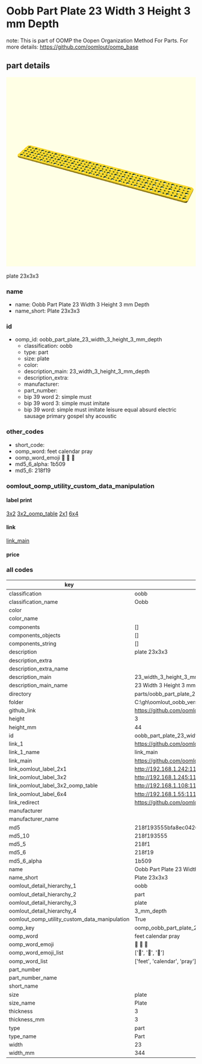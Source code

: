 # Oobb Part Plate 23 Width 3 Height 3 mm Depth  

note: This is part of OOMP the Oopen Organization Method For Parts. For more details: https://github.com/oomlout/oomp_base

##  part details
  

[![](3dpr.png)](3dpr.png)

plate 23x3x3



### name
* name: Oobb Part Plate 23 Width 3 Height 3 mm Depth
* name_short: Plate 23x3x3 
### id
* oomp_id: oobb_part_plate_23_width_3_height_3_mm_depth
  * classification: oobb
  * type: part
  * size: plate
  * color: 
  * description_main: 23_width_3_height_3_mm_depth
  * description_extra: 
  * manufacturer: 
  * part_number: 
  * bip 39 word 2: simple must
  * bip 39 word 3: simple must imitate
  * bip 39 word: simple must imitate leisure equal absurd electric sausage primary gospel shy acoustic

### other_codes
* short_code: 
* oomp_word: feet calendar pray
* oomp_word_emoji :feet: :calendar: :pray:
* md5_6_alpha: 1b509
* md5_6: 218f19






### oomlout_oomp_utility_custom_data_manipulation
#### label print
[3x2](http://192.168.1.245:1112/?label=oomp%201b509)
[3x2_oomp_table](http://192.168.1.108:1112/?label=oomp%201b509)
[2x1](http://192.168.1.242:1112/?label=oomp%201b509)
[6x4](http://192.168.1.55:1112/?label=oomp%201b509)    

#### link

[link_main](https://github.com/oomlout/oomlout_oobb_version_4_generated_parts/tree/main/navigation_oomp/oobb/part/plate/23_width_3_height_3_mm_depth/part)                              

#### price







### all codes 
| key | value |  
| --- | --- |  
| classification | oobb |  
| classification_name | Oobb |  
| color |  |  
| color_name |  |  
| components | [] |  
| components_objects | [] |  
| components_string | [] |  
| description | plate 23x3x3 |  
| description_extra |  |  
| description_extra_name |  |  
| description_main | 23_width_3_height_3_mm_depth |  
| description_main_name | 23 Width 3 Height 3 mm Depth |  
| directory | parts/oobb_part_plate_23_width_3_height_3_mm_depth |  
| folder | C:\gh\oomlout_oobb_version_4_generated_parts\parts\oobb_part_plate_23_width_3_height_3_mm_depth |  
| github_link | https://github.com/oomlout/oomlout_oomp_part_src/tree/main/parts/oobb_part_plate_23_width_3_height_3_mm_depth |  
| height | 3 |  
| height_mm | 44 |  
| id | oobb_part_plate_23_width_3_height_3_mm_depth |  
| link_1 | https://github.com/oomlout/oomlout_oobb_version_4_generated_parts/tree/main/navigation_oomp/oobb/part/plate/23_width_3_height_3_mm_depth/part |  
| link_1_name | link_main |  
| link_main | https://github.com/oomlout/oomlout_oobb_version_4_generated_parts/tree/main/navigation_oomp/oobb/part/plate/23_width_3_height_3_mm_depth/part |  
| link_oomlout_label_2x1 | http://192.168.1.242:1112/?label=oomp%201b509 |  
| link_oomlout_label_3x2 | http://192.168.1.245:1112/?label=oomp%201b509 |  
| link_oomlout_label_3x2_oomp_table | http://192.168.1.108:1112/?label=oomp%201b509 |  
| link_oomlout_label_6x4 | http://192.168.1.55:1112/?label=oomp%201b509 |  
| link_redirect | https://github.com/oomlout/oomlout_oobb_version_4_generated_parts/tree/main/parts/oobb_plate_23_03_03 |  
| manufacturer |  |  
| manufacturer_name |  |  
| md5 | 218f193555bfa8ec042607fae2e48648 |  
| md5_10 | 218f193555 |  
| md5_5 | 218f1 |  
| md5_6 | 218f19 |  
| md5_6_alpha | 1b509 |  
| name | Oobb Part Plate 23 Width 3 Height 3 mm Depth |  
| name_short | Plate 23x3x3  |  
| oomlout_detail_hierarchy_1 | oobb |  
| oomlout_detail_hierarchy_2 | part |  
| oomlout_detail_hierarchy_3 | plate |  
| oomlout_detail_hierarchy_4 | 3_mm_depth |  
| oomlout_oomp_utility_custom_data_manipulation | True |  
| oomp_key | oomp_oobb_part_plate_23_width_3_height_3_mm_depth |  
| oomp_word | feet calendar pray |  
| oomp_word_emoji | :feet: :calendar: :pray: |  
| oomp_word_emoji_list | [':feet:', ':calendar:', ':pray:'] |  
| oomp_word_list | ['feet', 'calendar', 'pray'] |  
| part_number |  |  
| part_number_name |  |  
| short_name |  |  
| size | plate |  
| size_name | Plate |  
| thickness | 3 |  
| thickness_mm | 3 |  
| type | part |  
| type_name | Part |  
| width | 23 |  
| width_mm | 344 |  
